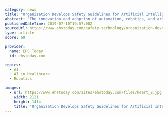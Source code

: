 ```yaml
---
category: news
title: "Organization Develops Safety Guidelines for Artificial Intelligence in Healthcare"
abstract: "The innovation and adoption of automation, robotics, and artificial intelligence (AI) in a healthcare setting lags behind other industries, according to the Partnership for Artificial Intelligence, Telemedicine and Robotics in Healthcare (PATH) The ..."
publishedDateTime: 2019-07-10T19:57:00Z
sourceUrl: https://www.ehstoday.com/safety-technology/organization-develops-safety-guidelines-artificial-intelligence-healthcare
type: article
score: 69

provider:
  name: EHS Today
  id: ehstoday.com

topics:
  - AI
  - AI in Healthcare
  - Robotics

images:
  - url: https://www.ehstoday.com/sites/ehstoday.com/files/heart_2.jpg
    width: 2121
    height: 1414
    title: "Organization Develops Safety Guidelines for Artificial Intelligence in Healthcare"
---
```

